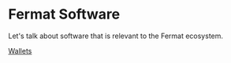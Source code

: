 # Fermat Software

Let's talk about software that is relevant to the Fermat ecosystem.

[Wallets]() 